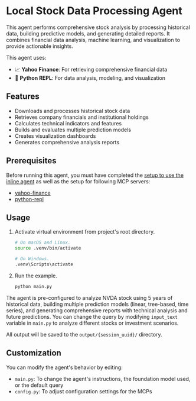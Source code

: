 # Local Stock Data Processing Agent

This agent performs comprehensive stock analysis by processing historical data, building predictive models, and generating detailed reports. It combines financial data analysis, machine learning, and visualization to provide actionable insights.

This agent uses:

- 📈 **Yahoo Finance**: For retrieving comprehensive financial data
- 🐍 **Python REPL**: For data analysis, modeling, and visualization

## Features

- Downloads and processes historical stock data
- Retrieves company financials and institutional holdings
- Calculates technical indicators and features
- Builds and evaluates multiple prediction models
- Creates visualization dashboards
- Generates comprehensive analysis reports

## Prerequisites

Before running this agent, you must have completed the [setup to use the inline agent](../../mcp_servers) as well as the setup for following MCP servers:

- [yahoo-finance](../../mcp_servers/yahoo-finance)
- [python-repl](../../mcp_servers/python-repl)

## Usage

1. Activate virtual environment from project's root directory.

   ```bash
   # On macOS and Linux.
   source .venv/bin/activate
   ```

   ```bash
   # On Windows.
   .venv\Scripts\activate
   ```

2. Run the example.

   ```bash
   python main.py
   ```

The agent is pre-configured to analyze NVDA stock using 5 years of historical data, building multiple prediction models (linear, tree-based, time series), and generating comprehensive reports with technical analysis and future predictions. You can change the query by modifying `input_text` variable in `main.py` to analyze different stocks or investment scenarios.

All output will be saved to the `output/{session_uuid}/` directory.

## Customization

You can modify the agent's behavior by editing:

- `main.py`: To change the agent's instructions, the foundation model used, or the default query
- `config.py`: To adjust configuration settings for the MCPs

